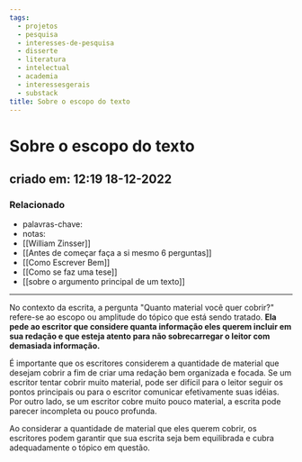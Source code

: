 ```yaml
---
tags:
  - projetos
  - pesquisa
  - interesses-de-pesquisa
  - disserte
  - literatura
  - intelectual
  - academia
  - interessesgerais
  - substack
title: Sobre o escopo do texto
---
```


# Sobre o escopo do texto

## criado em: 12:19 18-12-2022

### Relacionado

- palavras-chave:
- notas: 
- [[William Zinsser]]
- [[Antes de começar faça a si mesmo 6 perguntas]]
- [[Como Escrever Bem]]
- [[Como se faz uma tese]]
- [[sobre o argumento principal de um texto]]
---

No contexto da escrita, a pergunta "Quanto material você quer cobrir?" refere-se ao escopo ou amplitude do tópico que está sendo tratado. **Ela pede ao escritor que considere quanta informação eles querem incluir em sua redação e que esteja atento para não sobrecarregar o leitor com demasiada informação.**

É importante que os escritores considerem a quantidade de material que desejam cobrir a fim de criar uma redação bem organizada e focada. Se um escritor tentar cobrir muito material, pode ser difícil para o leitor seguir os pontos principais ou para o escritor comunicar efetivamente suas idéias. Por outro lado, se um escritor cobre muito pouco material, a escrita pode parecer incompleta ou pouco profunda.

Ao considerar a quantidade de material que eles querem cobrir, os escritores podem garantir que sua escrita seja bem equilibrada e cubra adequadamente o tópico em questão.
